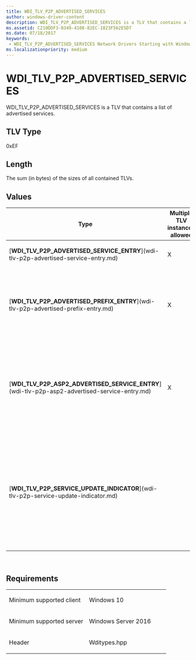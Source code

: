 ```yaml
---
title: WDI_TLV_P2P_ADVERTISED_SERVICES
author: windows-driver-content
description: WDI_TLV_P2P_ADVERTISED_SERVICES is a TLV that contains a list of advertised services.
ms.assetid: C210DDF3-0349-4108-82EC-1823F562E5D7
ms.date: 07/18/2017
keywords:
 - WDI_TLV_P2P_ADVERTISED_SERVICES Network Drivers Starting with Windows Vista
ms.localizationpriority: medium
---
```


# WDI\_TLV\_P2P\_ADVERTISED\_SERVICES


WDI\_TLV\_P2P\_ADVERTISED\_SERVICES is a TLV that contains a list of advertised services.

## TLV Type


0xEF

## Length


The sum (in bytes) of the sizes of all contained TLVs.

## Values


<table>
<colgroup>
<col width="25%" />
<col width="25%" />
<col width="25%" />
<col width="25%" />
</colgroup>
<thead>
<tr class="header">
<th>Type</th>
<th>Multiple TLV instances allowed</th>
<th>Optional</th>
<th>Description</th>
</tr>
</thead>
<tbody>
<tr class="odd">
<td><p>[<strong>WDI_TLV_P2P_ADVERTISED_SERVICE_ENTRY</strong>](wdi-tlv-p2p-advertised-service-entry.md)</p></td>
<td><p>X</p></td>
<td><p>X</p></td>
<td>A list of advertised services.</td>
</tr>
<tr class="even">
<td><p>[<strong>WDI_TLV_P2P_ADVERTISED_PREFIX_ENTRY</strong>](wdi-tlv-p2p-advertised-prefix-entry.md)</p></td>
<td><p>X</p></td>
<td><p>X</p></td>
<td><p>A list of advertised prefixes that are derived from the list of advertised services.</p></td>
</tr>
<tr class="odd">
<td><p>[<strong>WDI_TLV_P2P_ASP2_ADVERTISED_SERVICE_ENTRY</strong>](wdi-tlv-p2p-asp2-advertised-service-entry.md)</p></td>
<td><p>X</p></td>
<td><p>X</p></td>
<td><p>Added in Windows 10, version 1607, WDI version 1.0.21.</p>
<p>A list of advertised ASP2 services.</p></td>
</tr>
<tr class="even">
<td><p>[<strong>WDI_TLV_P2P_SERVICE_UPDATE_INDICATOR</strong>](wdi-tlv-p2p-service-update-indicator.md)</p></td>
<td></td>
<td></td>
<td><p>The service update indicator to include in ANQP responses if the driver supports responding to service information discovery ANQP requests.</p></td>
</tr>
</tbody>
</table>

 

Requirements
------------

<table>
<colgroup>
<col width="50%" />
<col width="50%" />
</colgroup>
<tbody>
<tr class="odd">
<td><p>Minimum supported client</p></td>
<td><p>Windows 10</p></td>
</tr>
<tr class="even">
<td><p>Minimum supported server</p></td>
<td><p>Windows Server 2016</p></td>
</tr>
<tr class="odd">
<td><p>Header</p></td>
<td>Wditypes.hpp</td>
</tr>
</tbody>
</table>

 

 




